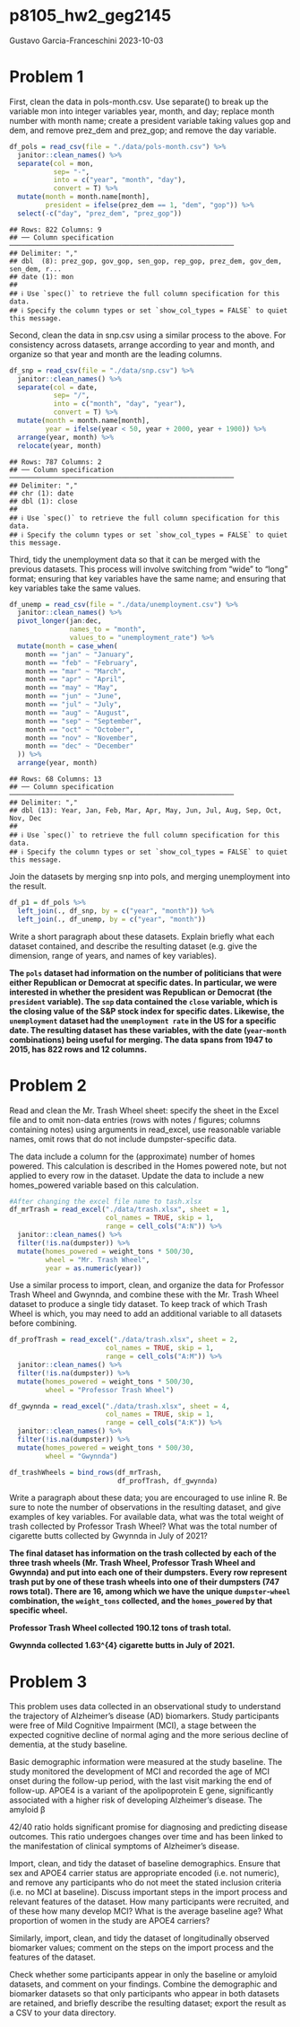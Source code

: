 p8105_hw2_geg2145
================
Gustavo Garcia-Franceschini
2023-10-03

# Problem 1

First, clean the data in pols-month.csv. Use separate() to break up the
variable mon into integer variables year, month, and day; replace month
number with month name; create a president variable taking values gop
and dem, and remove prez_dem and prez_gop; and remove the day variable.

``` r
df_pols = read_csv(file = "./data/pols-month.csv") %>%
  janitor::clean_names() %>%
  separate(col = mon, 
           sep= "-", 
           into = c("year", "month", "day"),
           convert = T) %>%
  mutate(month = month.name[month],
         president = ifelse(prez_dem == 1, "dem", "gop")) %>%
  select(-c("day", "prez_dem", "prez_gop"))
```

    ## Rows: 822 Columns: 9
    ## ── Column specification ────────────────────────────────────────────────────────
    ## Delimiter: ","
    ## dbl  (8): prez_gop, gov_gop, sen_gop, rep_gop, prez_dem, gov_dem, sen_dem, r...
    ## date (1): mon
    ## 
    ## ℹ Use `spec()` to retrieve the full column specification for this data.
    ## ℹ Specify the column types or set `show_col_types = FALSE` to quiet this message.

Second, clean the data in snp.csv using a similar process to the above.
For consistency across datasets, arrange according to year and month,
and organize so that year and month are the leading columns.

``` r
df_snp = read_csv(file = "./data/snp.csv") %>%
  janitor::clean_names() %>%
  separate(col = date, 
           sep= "/", 
           into = c("month", "day", "year"),
           convert = T) %>%
  mutate(month = month.name[month],
         year = ifelse(year < 50, year + 2000, year + 1900)) %>%
  arrange(year, month) %>%
  relocate(year, month)
```

    ## Rows: 787 Columns: 2
    ## ── Column specification ────────────────────────────────────────────────────────
    ## Delimiter: ","
    ## chr (1): date
    ## dbl (1): close
    ## 
    ## ℹ Use `spec()` to retrieve the full column specification for this data.
    ## ℹ Specify the column types or set `show_col_types = FALSE` to quiet this message.

Third, tidy the unemployment data so that it can be merged with the
previous datasets. This process will involve switching from “wide” to
“long” format; ensuring that key variables have the same name; and
ensuring that key variables take the same values.

``` r
df_unemp = read_csv(file = "./data/unemployment.csv") %>%
  janitor::clean_names() %>%
  pivot_longer(jan:dec,
               names_to = "month",
               values_to = "unemployment_rate") %>%
  mutate(month = case_when(
    month == "jan" ~ "January", 
    month == "feb" ~ "February", 
    month == "mar" ~ "March", 
    month == "apr" ~ "April", 
    month == "may" ~ "May", 
    month == "jun" ~ "June", 
    month == "jul" ~ "July", 
    month == "aug" ~ "August", 
    month == "sep" ~ "September", 
    month == "oct" ~ "October", 
    month == "nov" ~ "November", 
    month == "dec" ~ "December"
  )) %>%
  arrange(year, month)
```

    ## Rows: 68 Columns: 13
    ## ── Column specification ────────────────────────────────────────────────────────
    ## Delimiter: ","
    ## dbl (13): Year, Jan, Feb, Mar, Apr, May, Jun, Jul, Aug, Sep, Oct, Nov, Dec
    ## 
    ## ℹ Use `spec()` to retrieve the full column specification for this data.
    ## ℹ Specify the column types or set `show_col_types = FALSE` to quiet this message.

Join the datasets by merging snp into pols, and merging unemployment
into the result.

``` r
df_p1 = df_pols %>%
  left_join(., df_snp, by = c("year", "month")) %>%
  left_join(., df_unemp, by = c("year", "month"))
```

Write a short paragraph about these datasets. Explain briefly what each
dataset contained, and describe the resulting dataset (e.g. give the
dimension, range of years, and names of key variables).

**The `pols` dataset had information on the number of politicians that
were either Republican or Democrat at specific dates. In particular, we
were interested in whether the president was Republican or Democrat (the
`president` variable). The `snp` data contained the `close` variable,
which is the closing value of the S&P stock index for specific dates.
Likewise, the `unemployment` dataset had the `unemployment rate` in the
US for a specific date. The resulting dataset has these variables, with
the date (`year`-`month` combinations) being useful for merging. The
data spans from 1947 to 2015, has 822 rows and 12 columns.**

# Problem 2

Read and clean the Mr. Trash Wheel sheet: specify the sheet in the Excel
file and to omit non-data entries (rows with notes / figures; columns
containing notes) using arguments in read_excel, use reasonable variable
names, omit rows that do not include dumpster-specific data.

The data include a column for the (approximate) number of homes powered.
This calculation is described in the Homes powered note, but not applied
to every row in the dataset. Update the data to include a new
homes_powered variable based on this calculation.

``` r
#After changing the excel file name to tash.xlsx
df_mrTrash = read_excel("./data/trash.xlsx", sheet = 1, 
                        col_names = TRUE, skip = 1,
                        range = cell_cols("A:N")) %>%
  janitor::clean_names() %>% 
  filter(!is.na(dumpster)) %>%
  mutate(homes_powered = weight_tons * 500/30,
         wheel = "Mr. Trash Wheel",
         year = as.numeric(year))
```

Use a similar process to import, clean, and organize the data for
Professor Trash Wheel and Gwynnda, and combine these with the Mr. Trash
Wheel dataset to produce a single tidy dataset. To keep track of which
Trash Wheel is which, you may need to add an additional variable to all
datasets before combining.

``` r
df_profTrash = read_excel("./data/trash.xlsx", sheet = 2, 
                        col_names = TRUE, skip = 1,
                        range = cell_cols("A:M")) %>%
  janitor::clean_names() %>% 
  filter(!is.na(dumpster)) %>%
  mutate(homes_powered = weight_tons * 500/30,
         wheel = "Professor Trash Wheel")
```

``` r
df_gwynnda = read_excel("./data/trash.xlsx", sheet = 4, 
                        col_names = TRUE, skip = 1,
                        range = cell_cols("A:K")) %>%
  janitor::clean_names() %>% 
  filter(!is.na(dumpster)) %>%
  mutate(homes_powered = weight_tons * 500/30,
         wheel = "Gwynnda")
```

``` r
df_trashWheels = bind_rows(df_mrTrash, 
                           df_profTrash, df_gwynnda)
```

Write a paragraph about these data; you are encouraged to use inline R.
Be sure to note the number of observations in the resulting dataset, and
give examples of key variables. For available data, what was the total
weight of trash collected by Professor Trash Wheel? What was the total
number of cigarette butts collected by Gwynnda in July of 2021?

**The final dataset has information on the trash collected by each of
the three trash wheels (Mr. Trash Wheel, Professor Trash Wheel and
Gwynnda) and put into each one of their dumpsters. Every row represent
trash put by one of these trash wheels into one of their dumpsters (747
rows total). There are 16, among which we have the unique
`dumpster`-`wheel` combination, the `weight_tons` collected, and the
`homes_powered` by that specific wheel.**

**Professor Trash Wheel collected 190.12 tons of trash total.**

**Gwynnda collected 1.63^{4} cigarette butts in July of 2021.**

# Problem 3

This problem uses data collected in an observational study to understand
the trajectory of Alzheimer’s disease (AD) biomarkers. Study
participants were free of Mild Cognitive Impairment (MCI), a stage
between the expected cognitive decline of normal aging and the more
serious decline of dementia, at the study baseline.

Basic demographic information were measured at the study baseline. The
study monitored the development of MCI and recorded the age of MCI onset
during the follow-up period, with the last visit marking the end of
follow-up. APOE4 is a variant of the apolipoprotein E gene,
significantly associated with a higher risk of developing Alzheimer’s
disease. The amyloid β

42/40 ratio holds significant promise for diagnosing and predicting
disease outcomes. This ratio undergoes changes over time and has been
linked to the manifestation of clinical symptoms of Alzheimer’s disease.

Import, clean, and tidy the dataset of baseline demographics. Ensure
that sex and APOE4 carrier status are appropriate encoded (i.e. not
numeric), and remove any participants who do not meet the stated
inclusion criteria (i.e. no MCI at baseline). Discuss important steps in
the import process and relevant features of the dataset. How many
participants were recruited, and of these how many develop MCI? What is
the average baseline age? What proportion of women in the study are
APOE4 carriers?

Similarly, import, clean, and tidy the dataset of longitudinally
observed biomarker values; comment on the steps on the import process
and the features of the dataset.

Check whether some participants appear in only the baseline or amyloid
datasets, and comment on your findings. Combine the demographic and
biomarker datasets so that only participants who appear in both datasets
are retained, and briefly describe the resulting dataset; export the
result as a CSV to your data directory.
